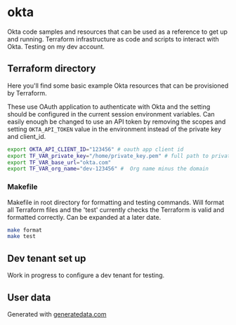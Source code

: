 # okta

Okta code samples and resources that can be used as a reference to get up and running.
Terraform infrastructure as code and scripts to interact with Okta. Testing on my dev account.

## Terraform directory

Here you'll find some basic example Okta resources that can be provisioned by Terraform.

These use OAuth application to authenticate with Okta and the setting should be configured in the current session environment variables. Can easily enough be changed to use an API token by removing the scopes and setting ```OKTA_API_TOKEN``` value in the environment instead of the private key and client_id.

```bash
export OKTA_API_CLIENT_ID="123456" # oauth app client id
export TF_VAR_private_key="/home/private_key.pem" # full path to private RSA format key
export TF_VAR_base_url="okta.com"
export TF_VAR_org_name="dev-123456" #  Org name minus the domain
```

### Makefile

Makefile in root directory for formatting and testing commands. Will format all Terraform files and the 'test' currently checks the Terraform is valid and formatted correctly. Can be expanded at a later date.

```bash
make format
make test
```

## Dev tenant set up

Work in progress to configure a dev tenant for testing.

## User data

Generated with [generatedata.com](https://generatedata.com/generator)
